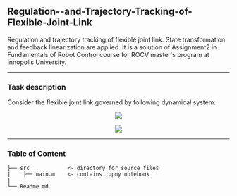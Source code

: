 ## Regulation--and-Trajectory-Tracking-of-Flexible-Joint-Link
Regulation and trajectory tracking of flexible joint link. State transformation and feedback linearization are applied.
It is a solution of Assignment2 in Fundamentals of Robot Control course for ROCV master's program at Innopolis University.

---
### Task description
Consider the flexible joint link governed by following dynamical system:
<p align="center"><img src="https://user-images.githubusercontent.com/90580636/146704861-87053999-5281-4098-b24c-cc942a50ebbe.png" /></p>
<p align="center"><img src="https://user-images.githubusercontent.com/90580636/146704900-8a830ad0-3394-4dc9-b072-66656cca9c26.png" /></p>

---
### Table of Content 
```
├── src            <- directory for source files
|    ├── main.m    <- contains ippny notebook
|                                 
└── Readme.md
```
